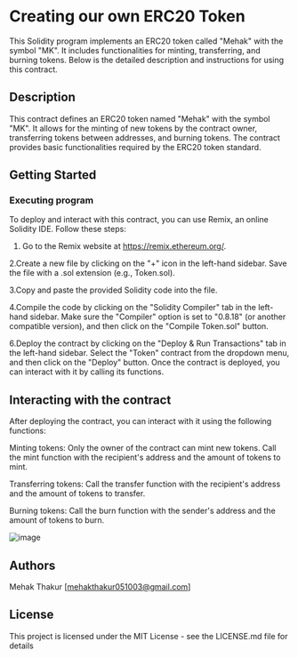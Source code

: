 # Creating our own ERC20 Token

This Solidity program implements an ERC20 token called "Mehak" with the symbol "MK". It includes functionalities for minting, transferring, and burning tokens. Below is the detailed description and instructions for using this contract.

## Description

This contract defines an ERC20 token named "Mehak" with the symbol "MK". It allows for the minting of new tokens by the contract owner, transferring tokens between addresses, and burning tokens. The contract provides basic functionalities required by the ERC20 token standard.

## Getting Started

### Executing program

To deploy and interact with this contract, you can use Remix, an online Solidity IDE. Follow these steps:

1. Go to the Remix website at https://remix.ethereum.org/.

2.Create a new file by clicking on the "+" icon in the left-hand sidebar. Save the file with a .sol extension (e.g., Token.sol).

3.Copy and paste the provided Solidity code into the file.

4.Compile the code by clicking on the "Solidity Compiler" tab in the left-hand sidebar. Make sure the "Compiler" option is set to "0.8.18" (or another compatible version), and then click on the "Compile Token.sol" button.

6.Deploy the contract by clicking on the "Deploy & Run Transactions" tab in the left-hand sidebar. Select the "Token" contract from the dropdown menu, and then click on the "Deploy" button.
Once the contract is deployed, you can interact with it by calling its functions.

## Interacting with the contract
After deploying the contract, you can interact with it using the following functions:

Minting tokens: Only the owner of the contract can mint new tokens. Call the mint function with the recipient's address and the amount of tokens to mint.

Transferring tokens: Call the transfer function with the recipient's address and the amount of tokens to transfer.

Burning tokens: Call the burn function with the sender's address and the amount of tokens to burn.

![image](https://github.com/Mehak051003/AVX-assessment-3/assets/118992603/6292dae8-7023-4615-8301-3a34e5b1d1d5)


## Authors

Mehak Thakur 
[mehakthakur051003@gmail.com]

## License

This project is licensed under the MIT License - see the LICENSE.md file for details
